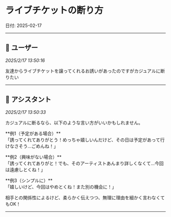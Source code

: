 # ライブチケットの断り方

日付: 2025-02-17

---

## 👤 ユーザー
*2025/2/17 13:50:16*

友達からライブチケットを譲ってくれるお誘いがあったのですがカジュアルに断りたい

---

## 🤖 アシスタント
*2025/2/17 13:50:33*

カジュアルに断るなら、以下のような言い方がいいかもしれません。  

\*\*例1（予定がある場合）\*\*  
「誘ってくれてありがとう！めっちゃ嬉しいんだけど、その日は予定があって行けなさそう…ごめんね！」  

\*\*例2（興味がない場合）\*\*  
「誘ってくれてありがと！でも、そのアーティストあんまり詳しくなくて…今回は遠慮しとくね！」  

\*\*例3（シンプルに）\*\*  
「嬉しいけど、今回はやめとくね！また別の機会に！」  

相手との関係性によるけど、柔らかく伝えつつ、無理に理由を細かく言わなくてもOK！

---
